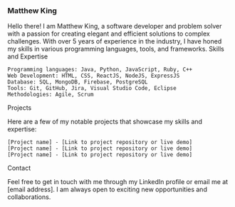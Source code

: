 ### Matthew King

Hello there! I am Matthew King, a software developer and problem solver with a passion for creating elegant and efficient solutions to complex challenges. With over 5 years of experience in the industry, I have honed my skills in various programming languages, tools, and frameworks.
Skills and Expertise

    Programming languages: Java, Python, JavaScript, Ruby, C++
    Web Development: HTML, CSS, ReactJS, NodeJS, ExpressJS
    Database: SQL, MongoDB, Firebase, PostgreSQL
    Tools: Git, GitHub, Jira, Visual Studio Code, Eclipse
    Methodologies: Agile, Scrum

Projects

Here are a few of my notable projects that showcase my skills and expertise:

    [Project name] - [Link to project repository or live demo]
    [Project name] - [Link to project repository or live demo]
    [Project name] - [Link to project repository or live demo]



Contact

Feel free to get in touch with me through my LinkedIn profile or email me at [email address]. I am always open to exciting new opportunities and collaborations.
